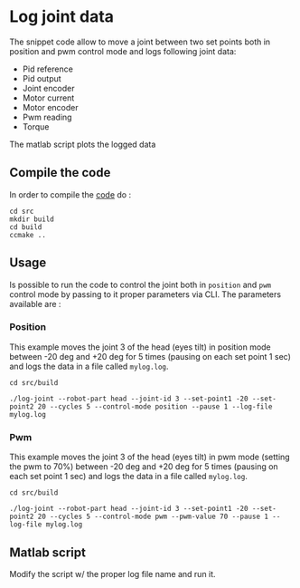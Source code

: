 # Log joint data
The snippet code allow to move a joint between two set points both in position and pwm control mode and logs following joint data:

- Pid reference
- Pid output
- Joint encoder 
- Motor current
- Motor encoder 
- Pwm reading
- Torque

The matlab script plots the logged data

## Compile the code
In order to compile the [code](src/main.cpp) do :

```console
cd src
mkdir build
cd build
ccmake ..
```

## Usage
Is possible to run the code to control the joint both in `position` and `pwm` control mode by passing to it proper parameters via CLI.
The parameters available are :

### Position
This example moves the joint 3 of the head (eyes tilt) in position mode between -20 deg and +20 deg for 5 times (pausing on each set point 1 sec) and logs the data in a file called `mylog.log`.

```console
cd src/build

./log-joint --robot-part head --joint-id 3 --set-point1 -20 --set-point2 20 --cycles 5 --control-mode position --pause 1 --log-file mylog.log
```

### Pwm
This example moves the joint 3 of the head (eyes tilt) in pwm mode (setting the pwm to 70%) between -20 deg and +20 deg for 5 times (pausing on each set point 1 sec) and logs the data in a file called `mylog.log`.

```console
cd src/build

./log-joint --robot-part head --joint-id 3 --set-point1 -20 --set-point2 20 --cycles 5 --control-mode pwm --pwm-value 70 --pause 1 --log-file mylog.log
```

## Matlab script
Modify the script w/ the proper log file name and run it.
